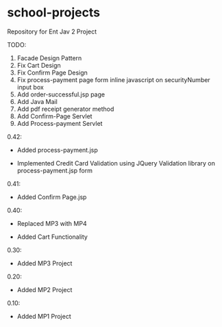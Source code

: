 # school-projects
Repository for Ent Jav 2 Project

TODO: 

  1. Facade Design Pattern
  2. Fix Cart Design
  3. Fix Confirm Page Design
  4. Fix process-payment page form inline javascript on securityNumber input box
  5. Add order-successful.jsp page
  6. Add Java Mail
  7. Add pdf receipt generator method
  8. Add Confirm-Page Servlet
  9. Add Process-payment Servlet

0.42:
 
  * Added process-payment.jsp
  
  * Implemented Credit Card Validation using JQuery Validation library on process-payment.jsp form

0.41: 

  * Added Confirm Page.jsp

0.40:

  * Replaced MP3 with MP4
  
  * Added Cart Functionality

0.30: 

  * Added MP3 Project

0.20:

  * Added MP2 Project
  
0.10: 

  * Added MP1 Project
